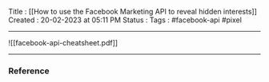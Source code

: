 Title :  [[How to use the Facebook Marketing API to reveal hidden interests]]
Created  : 20-02-2023 at 05:11  PM
Status : 
Tags : #facebook-api #pixel
___


![[facebook-api-cheatsheet.pdf]]



















---

### Reference 





